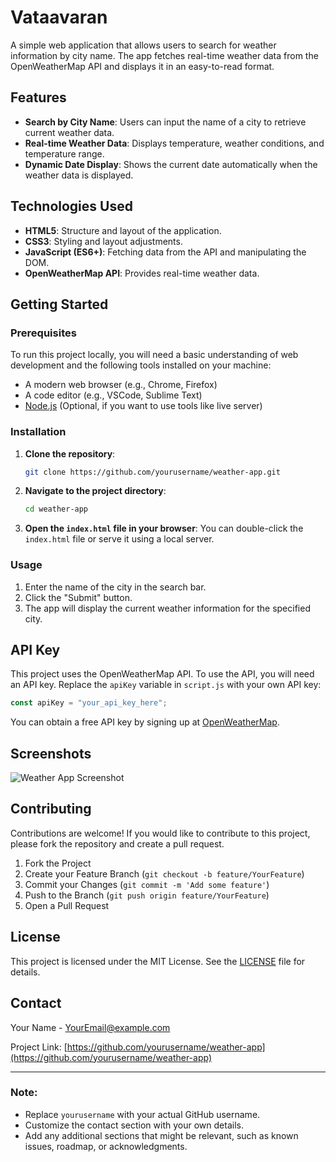 # Vataavaran
A simple web application that allows users to search for weather information by city name. The app fetches real-time weather data from the OpenWeatherMap API and displays it in an easy-to-read format.

## Features

- **Search by City Name**: Users can input the name of a city to retrieve current weather data.
- **Real-time Weather Data**: Displays temperature, weather conditions, and temperature range.
- **Dynamic Date Display**: Shows the current date automatically when the weather data is displayed.

## Technologies Used

- **HTML5**: Structure and layout of the application.
- **CSS3**: Styling and layout adjustments.
- **JavaScript (ES6+)**: Fetching data from the API and manipulating the DOM.
- **OpenWeatherMap API**: Provides real-time weather data.

## Getting Started

### Prerequisites

To run this project locally, you will need a basic understanding of web development and the following tools installed on your machine:

- A modern web browser (e.g., Chrome, Firefox)
- A code editor (e.g., VSCode, Sublime Text)
- [Node.js](https://nodejs.org/) (Optional, if you want to use tools like live server)

### Installation

1. **Clone the repository**:
   ```bash
   git clone https://github.com/yourusername/weather-app.git
   ```

2. **Navigate to the project directory**:
   ```bash
   cd weather-app
   ```

3. **Open the `index.html` file in your browser**:
   You can double-click the `index.html` file or serve it using a local server.

### Usage

1. Enter the name of the city in the search bar.
2. Click the "Submit" button.
3. The app will display the current weather information for the specified city.

## API Key

This project uses the OpenWeatherMap API. To use the API, you will need an API key. Replace the `apiKey` variable in `script.js` with your own API key:

```javascript
const apiKey = "your_api_key_here";
```

You can obtain a free API key by signing up at [OpenWeatherMap](https://openweathermap.org/api).

## Screenshots

![Weather App Screenshot](./images/weaapp.PNG)

## Contributing

Contributions are welcome! If you would like to contribute to this project, please fork the repository and create a pull request.

1. Fork the Project
2. Create your Feature Branch (`git checkout -b feature/YourFeature`)
3. Commit your Changes (`git commit -m 'Add some feature'`)
4. Push to the Branch (`git push origin feature/YourFeature`)
5. Open a Pull Request

## License

This project is licensed under the MIT License. See the [LICENSE](LICENSE) file for details.

## Contact

Your Name - [YourEmail@example.com](mailto:YourEmail@example.com)

Project Link: [https://github.com/yourusername/weather-app](https://github.com/yourusername/weather-app)

---

### Note:
- Replace `yourusername` with your actual GitHub username.
- Customize the contact section with your own details.
- Add any additional sections that might be relevant, such as known issues, roadmap, or acknowledgments.
